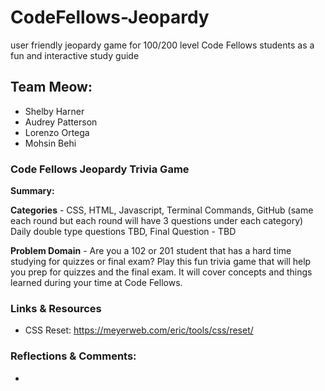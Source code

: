 # CodeFellows-Jeopardy
user friendly jeopardy game for 100/200 level Code Fellows students as a fun and interactive study guide

## Team Meow:
  - Shelby Harner
  - Audrey Patterson
  - Lorenzo Ortega
  - Mohsin Behi

### Code Fellows Jeopardy Trivia Game
**Summary:**

**Categories** - CSS, HTML, Javascript, Terminal Commands, GitHub (same each round but each round will have 3 questions under each category) Daily double type questions TBD, Final Question - TBD

**Problem Domain** - Are you a 102 or 201 student that has a hard time studying for quizzes or final exam? Play this fun trivia game that will help you prep for quizzes and the final exam. It will cover  concepts and things learned during your time at Code Fellows.

### Links & Resources
  - CSS Reset: https://meyerweb.com/eric/tools/css/reset/

### Reflections & Comments:
  - 